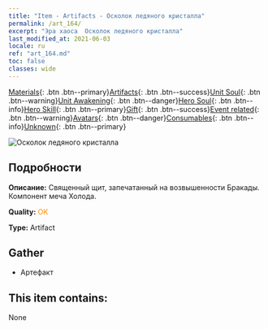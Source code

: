 ```yaml
---
title: "Item - Artifacts - Осколок ледяного кристалла"
permalink: /art_164/
excerpt: "Эра хаоса  Осколок ледяного кристалла"
last_modified_at: 2021-06-03
locale: ru
ref: "art_164.md"
toc: false
classes: wide
---
```

 [Materials](/ItemsRU/){: .btn .btn--primary}[Artifacts](/ItemsRU/Artifacts/){: .btn .btn--success}[Unit Soul](/ItemsRU/UnitSoul/){: .btn .btn--warning}[Unit Awakening](/ItemsRU/UnitAwakening/){: .btn .btn--danger}[Hero Soul](/ItemsRU/HeroSoul/){: .btn .btn--info}[Hero Skill](/ItemsRU/HeroSkill/){: .btn .btn--primary}[Gift](/ItemsRU/Gift/){: .btn .btn--success}[Event related](/ItemsRU/Events/){: .btn .btn--warning}[Avatars](/ItemsRU/Avatars/){: .btn .btn--danger}[Consumables](/ItemsRU/Consumables/){: .btn .btn--info}[Unknown](/ItemsRU/Unknown/){: .btn .btn--primary}

 ![Осколок ледяного кристалла](/images/t/artifact_40435.png)

## Подробности
 **Описание:** Священный щит, запечатанный на возвышенности Бракады. Компонент меча Холода.

 **Quality:** <span style="color: #FF8C00">OK</span>

 **Type:** Artifact

## Gather

*    Артефакт 

## This item contains:

  None

